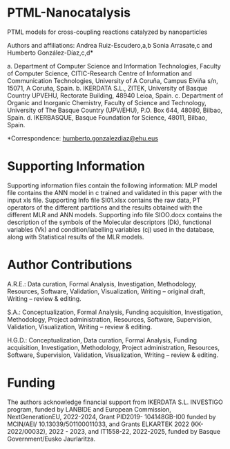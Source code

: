 # PTML-Nanocatalysis
PTML models for cross-coupling reactions catalyzed by nanoparticles

Authors and affiliations:
Andrea Ruiz-Escudero,a,b Sonia Arrasate,c and Humberto González-Díaz,c,d*

a. Department of Computer Science and Information Technologies, Faculty of Computer Science, CITIC-Research Centre of Information and Communication Technologies, University of A Coruña, Campus Elviña s/n, 15071, A Coruña, Spain.
b. IKERDATA S.L., ZITEK, University of Basque Country UPVEHU, Rectorate Building, 48940 Leioa, Spain.
c. Department of Organic and Inorganic Chemistry, Faculty of Science and Technology, University of The Basque Country (UPV/EHU), P.O. Box 644, 48080, Bilbao, Spain.
d. IKERBASQUE, Basque Foundation for Science, 48011, Bilbao, Spain.

*Correspondence: humberto.gonzalezdiaz@ehu.eus

# Supporting Information
Supporting information files contain the following information:
MLP model file contains the ANN model in c trained and validated in this paper with the input xls file.
Supporting Info file SI01.xlsx contains the raw data, PT operators of the different partitions and the results obtained with the different MLR and ANN models.
Supporting info file SIOO.docx contains the description of the symbols of the Molecular descriptors (Dk), functional variables (Vk) and condition/labelling variables (cj) used in the database, along with Statistical results of the MLR models.

# Author Contributions
A.R.E.: Data curation, Formal Analysis, Investigation, Methodology, Resources, Software, Validation, Visualization, Writing – original draft, Writing – review & editing.

S.A.: Conceptualization, Formal Analysis, Funding acquisition, Investigation, Methodology, Project administration, Resources, Software, Supervision, Validation, Visualization, Writing – review & editing.

H.G.D.: Conceptualization, Data curation, Formal Analysis, Funding acquisition, Investigation, Methodology, Project administration, Resources, Software, Supervision, Validation, Visualization, Writing – review & editing.

# Funding
The authors acknowledge financial support from IKERDATA S.L. INVESTIGO program, funded by LANBIDE and European Commission, NextGenerationEU, 2022-2024, Grant PID2019- 104148GB-I00 funded by MCIN/AEI/ 10.13039/501100011033, and Grants ELKARTEK 2022 (KK-2022/00032), 2022 - 2023, and IT1558-22, 2022-2025, funded by Basque Government/Eusko Jaurlaritza.
